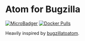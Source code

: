 # Atom for Bugzilla

[![MicroBadger](https://images.microbadger.com/badges/image/franklinyu/atom-for-bugzilla.svg)](https://microbadger.com/images/franklinyu/atom-for-bugzilla "Get your own image badge on microbadger.com")
[![Docker Pulls](https://img.shields.io/docker/pulls/franklinyu/atom-for-bugzilla.svg)](https://hub.docker.com/r/franklinyu/atom-for-bugzilla)

Heavily inspired by [bugzillatoatom](https://github.com/kaueraal/bugzillatoatom).
